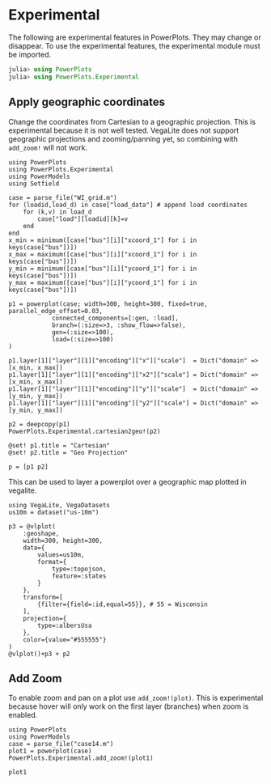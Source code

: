 # Experimental

The following are experimental features in PowerPlots.  They may change or disappear. To use the experimental features, the experimental module must be imported.

```julia
julia> using PowerPlots
julia> using PowerPlots.Experimental
```

## Apply geographic coordinates
Change the coordinates from Cartesian to a geographic projection. This is experimental because it is not well tested.
VegaLite does not support geographic projections and zooming/panning yet, so combining with `add_zoom!` will not work.

```@example geo_plot
using PowerPlots
using PowerPlots.Experimental
using PowerModels
using Setfield

case = parse_file("WI_grid.m")
for (loadid,load_d) in case["load_data"] # append load coordinates
    for (k,v) in load_d
        case["load"][loadid][k]=v
    end
end
x_min = minimum([case["bus"][i]["xcoord_1"] for i in keys(case["bus"])])
x_max = maximum([case["bus"][i]["xcoord_1"] for i in keys(case["bus"])])
y_min = minimum([case["bus"][i]["ycoord_1"] for i in keys(case["bus"])])
y_max = maximum([case["bus"][i]["ycoord_1"] for i in keys(case["bus"])])

p1 = powerplot(case; width=300, height=300, fixed=true, parallel_edge_offset=0.03,
            connected_components=[:gen, :load],
            branch=(:size=>3, :show_flow=>false),
            gen=(:size=>100),
            load=(:size=>100)
)

p1.layer[1]["layer"][1]["encoding"]["x"]["scale"]  = Dict("domain" => [x_min, x_max])
p1.layer[1]["layer"][1]["encoding"]["x2"]["scale"] = Dict("domain" => [x_min, x_max])
p1.layer[1]["layer"][1]["encoding"]["y"]["scale"]  = Dict("domain" => [y_min, y_max])
p1.layer[1]["layer"][1]["encoding"]["y2"]["scale"] = Dict("domain" => [y_min, y_max])

p2 = deepcopy(p1)
PowerPlots.Experimental.cartesian2geo!(p2)

@set! p1.title = "Cartesian"
@set! p2.title = "Geo Projection"

p = [p1 p2]
```

This can be used to layer a powerplot over a geographic map plotted in vegalite.

```@example geo_plot
using VegaLite, VegaDatasets
us10m = dataset("us-10m")

p3 = @vlplot(
    :geoshape,
    width=300, height=300,
    data={
        values=us10m,
        format={
            type=:topojson,
            feature=:states
        }
    },
    transform=[
        {filter={field=:id,equal=55}}, # 55 = Wisconsin
    ],
    projection={
        type=:albersUsa
    },
    color={value="#555555"}
)
@vlplot()+p3 + p2
```


## Add Zoom
To enable zoom and pan on a plot use `add_zoom!(plot)`.  This is experimental because hover will only work on the first layer (branches) when zoom is enabled.

```@example
using PowerPlots
using PowerModels
case = parse_file("case14.m")
plot1 = powerplot(case)
PowerPlots.Experimental.add_zoom!(plot1)

plot1
```
